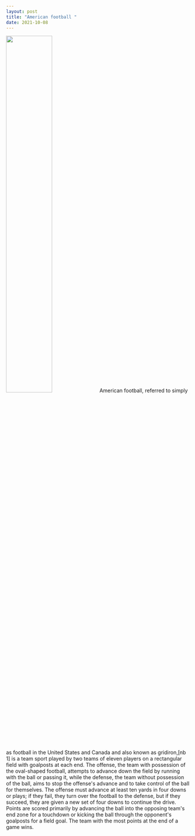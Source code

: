 ```yaml
--- 
layout: post 
title: "American football " 
date: 2021-10-08 
--- 
```

 <img src="https://user-images.githubusercontent.com/92096822/136566695-f1897abb-f1eb-4ff6-b2f2-33a4406b6e7e.png" width=50% height=50%>
American football, referred to simply as football in the United States and Canada and also known as gridiron,[nb 1] is a team sport played by two teams of eleven players on a rectangular field with goalposts at each end. The offense, the team with possession of the oval-shaped football, attempts to advance down the field by running with the ball or passing it, while the defense, the team without possession of the ball, aims to stop the offense's advance and to take control of the ball for themselves. The offense must advance at least ten yards in four downs or plays; if they fail, they turn over the football to the defense, but if they succeed, they are given a new set of four downs to continue the drive. Points are scored primarily by advancing the ball into the opposing team's end zone for a touchdown or kicking the ball through the opponent's goalposts for a field goal. The team with the most points at the end of a game wins. 
